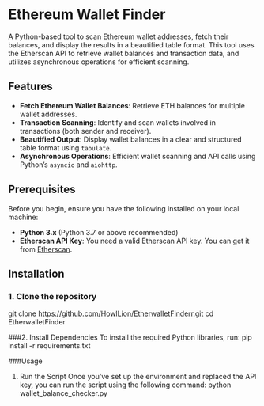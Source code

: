# Ethereum Wallet Finder

A Python-based tool to scan Ethereum wallet addresses, fetch their balances, and display the results in a beautified table format. This tool uses the Etherscan API to retrieve wallet balances and transaction data, and utilizes asynchronous operations for efficient scanning.

## Features

- **Fetch Ethereum Wallet Balances**: Retrieve ETH balances for multiple wallet addresses.
- **Transaction Scanning**: Identify and scan wallets involved in transactions (both sender and receiver).
- **Beautified Output**: Display wallet balances in a clear and structured table format using `tabulate`.
- **Asynchronous Operations**: Efficient wallet scanning and API calls using Python’s `asyncio` and `aiohttp`.

## Prerequisites

Before you begin, ensure you have the following installed on your local machine:

- **Python 3.x** (Python 3.7 or above recommended)
- **Etherscan API Key**: You need a valid Etherscan API key. You can get it from [Etherscan](https://etherscan.io/apis).

## Installation

### 1. Clone the repository
git clone https://github.com/HowlLion/EtherwalletFinderr.git
cd EtherwalletFinder

###2. Install Dependencies
To install the required Python libraries, run:
pip install -r requirements.txt

###Usage
1. Run the Script
Once you’ve set up the environment and replaced the API key, you can run the script using the following command:
python wallet_balance_checker.py



